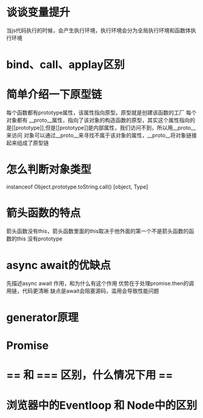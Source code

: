 # 谈谈变量提升
当js代码执行的时候，会产生执行环境，执行环境会分为全局执行环境和函数体执行环境

# bind、call、applay区别

# 简单介绍一下原型链
每个函数都有prototype属性，该属性指向原型。原型就是创建该函数的工厂
每个对象都有 __proto__属性，指向了该对象的构造函数的原型，其实这个属性指向的是[[prototype]],但是[[prototype]]是内部属性，我们访问不到，所以用__proto__来访问
对象可以通过__proto__来寻找不属于该对象的属性，__proto__将对象链接起来组成了原型链

# 怎么判断对象类型
instanceof
Object.prototype.toString.call() [object, Type]

# 箭头函数的特点
箭头函数没有this，箭头函数里面的this取决于他外面的第一个不是箭头函数的函数的this
没有prototype

# async await的优缺点
先描述async await 作用，和为什么有这个作用
优势在于处理promise.then的调用链，代码更清晰
缺点是await会阻塞源码，滥用会导致性能问题

# generator原理

# Promise

# == 和 === 区别，什么情况下用 ==

# 浏览器中的Eventloop 和 Node中的区别

# 